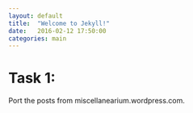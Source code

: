 ```yaml
---
layout: default
title:  "Welcome to Jekyll!"
date:   2016-02-12 17:50:00
categories: main
---
```

# Task 1:
Port the posts from miscellanearium.wordpress.com.
